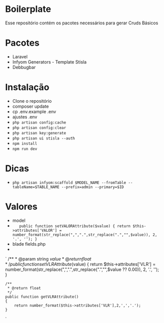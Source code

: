 # Boilerplate

Esse repositório contém os pacotes necessários para gerar Cruds Básicos

# Pacotes

 - Laravel
 - Infyom Generators - Template Stisla
 - Debbugbar

# Instalação

 - Clone o repositório
 - composer update
 - cp .env.example .env
 - ajustes .env
 - `php artisan config:cache`
 - `php artisan config:clear`
 - `php artisan key:generate`
 - `php artisan ui stisla --auth`
 - `npm install`
 - `npm run dev`

 # Dicas

 - `php artisan infyom:scaffold $MODEL_NAME --fromTable --tableName=$TABLE_NAME --prefix=admin --primary=$ID`

 # Valores

 - model
 - `    public function setVALORAttribute($value)
{
    return $this->attributes['VALOR'] = number_format(str_replace(",",".",str_replace(".","",$value)), 2, '.', '');
}
`
 - blade fields.php
 - 
 `
    /**
     * @param string $value
     * @return float
     */
    public function setVLRAttribute($value)
    {
        return $this->attributes['VLR'] = number_format(str_replace(",",".",str_replace(".","",$value ?? 0.00)), 2, '.', '');
    }
    
    /**
     * @return float
     */
    public function getVLRAttribute()
    {
        return number_format($this->attributes['VLR'],2,',','.');
    }
`


